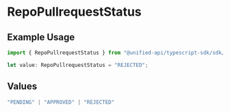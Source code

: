 # RepoPullrequestStatus

## Example Usage

```typescript
import { RepoPullrequestStatus } from "@unified-api/typescript-sdk/sdk/models/shared";

let value: RepoPullrequestStatus = "REJECTED";
```

## Values

```typescript
"PENDING" | "APPROVED" | "REJECTED"
```